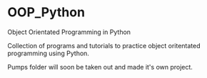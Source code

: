 # OOP_Python
Object Orientated Programming in Python

Collection of programs and tutorials to practice object oritentated programming using Python. 

Pumps folder will soon be taken out and made it's own project. 
